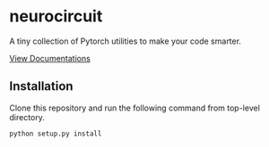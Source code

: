 # neurocircuit
A tiny collection of Pytorch utilities to make your code smarter.

[View Documentations](https://umikan.github.io/neurocircuit/)


## Installation 
Clone this repository and run the following command from top-level directory.

```
python setup.py install
```
